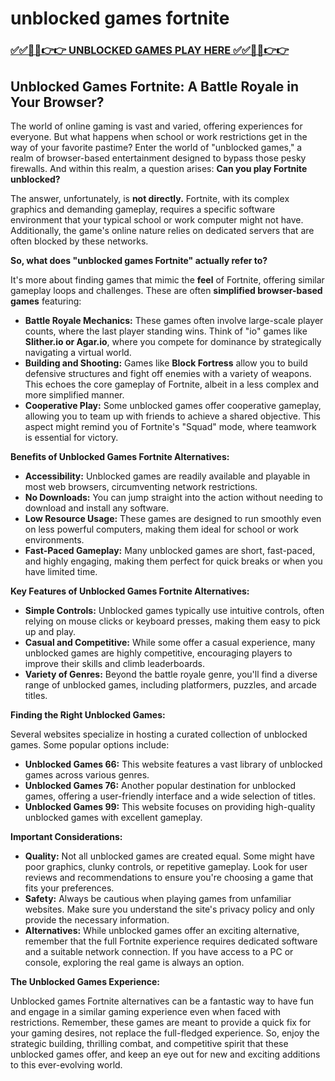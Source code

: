 # unblocked games fortnite

### [✅✅🔴🔴👉👉 UNBLOCKED GAMES PLAY HERE ✅✅🔴🔴👉👉](https://topstoryindia.com)

## Unblocked Games Fortnite: A Battle Royale in Your Browser?

The world of online gaming is vast and varied, offering experiences for everyone. But what happens when school or work restrictions get in the way of your favorite pastime? Enter the world of "unblocked games," a realm of browser-based entertainment designed to bypass those pesky firewalls. And within this realm, a question arises: **Can you play Fortnite unblocked?**

The answer, unfortunately, is **not directly.** Fortnite, with its complex graphics and demanding gameplay, requires a specific software environment that your typical school or work computer might not have. Additionally, the game's online nature relies on dedicated servers that are often blocked by these networks.

**So, what does "unblocked games Fortnite" actually refer to?**

It's more about finding games that mimic the **feel** of Fortnite, offering similar gameplay loops and challenges. These are often **simplified browser-based games** featuring:

* **Battle Royale Mechanics:**  These games often involve large-scale player counts, where the last player standing wins. Think of "io" games like **Slither.io or Agar.io**, where you compete for dominance by strategically navigating a virtual world.
* **Building and Shooting:** Games like **Block Fortress** allow you to build defensive structures and fight off enemies with a variety of weapons. This echoes the core gameplay of Fortnite, albeit in a less complex and more simplified manner.
* **Cooperative Play:** Some unblocked games offer cooperative gameplay, allowing you to team up with friends to achieve a shared objective. This aspect might remind you of Fortnite's "Squad" mode, where teamwork is essential for victory.

**Benefits of Unblocked Games Fortnite Alternatives:**

* **Accessibility:**  Unblocked games are readily available and playable in most web browsers, circumventing network restrictions. 
* **No Downloads:**  You can jump straight into the action without needing to download and install any software.
* **Low Resource Usage:**  These games are designed to run smoothly even on less powerful computers, making them ideal for school or work environments.
* **Fast-Paced Gameplay:**  Many unblocked games are short, fast-paced, and highly engaging, making them perfect for quick breaks or when you have limited time.

**Key Features of Unblocked Games Fortnite Alternatives:**

* **Simple Controls:**  Unblocked games typically use intuitive controls, often relying on mouse clicks or keyboard presses, making them easy to pick up and play.
* **Casual and Competitive:**  While some offer a casual experience, many unblocked games are highly competitive, encouraging players to improve their skills and climb leaderboards.
* **Variety of Genres:**  Beyond the battle royale genre, you'll find a diverse range of unblocked games, including platformers, puzzles, and arcade titles.

**Finding the Right Unblocked Games:**

Several websites specialize in hosting a curated collection of unblocked games. Some popular options include:

* **Unblocked Games 66:** This website features a vast library of unblocked games across various genres.
* **Unblocked Games 76:** Another popular destination for unblocked games, offering a user-friendly interface and a wide selection of titles.
* **Unblocked Games 99:** This website focuses on providing high-quality unblocked games with excellent gameplay.

**Important Considerations:**

* **Quality:** Not all unblocked games are created equal. Some might have poor graphics, clunky controls, or repetitive gameplay. Look for user reviews and recommendations to ensure you're choosing a game that fits your preferences.
* **Safety:** Always be cautious when playing games from unfamiliar websites. Make sure you understand the site's privacy policy and only provide the necessary information.
* **Alternatives:** While unblocked games offer an exciting alternative, remember that the full Fortnite experience requires dedicated software and a suitable network connection. If you have access to a PC or console, exploring the real game is always an option.

**The Unblocked Games Experience:**

Unblocked games Fortnite alternatives can be a fantastic way to have fun and engage in a similar gaming experience even when faced with restrictions.  Remember, these games are meant to provide a quick fix for your gaming desires, not replace the full-fledged experience. So, enjoy the strategic building, thrilling combat, and competitive spirit that these unblocked games offer, and keep an eye out for new and exciting additions to this ever-evolving world. 
